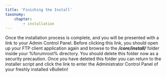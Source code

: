 ```yaml
---
title: 'Finishing the Install'
taxonomy:
    chapter:
        - installation
---
```


Once the installation process is complete, and you will be presented with a link to your Admin Control Panel. Before clicking this link, you should open up your FTP client application again and browse to the ___/core/install/___ folder inside your %forumroot% directory. You should delete this folder now as a security precaution. Once you have deleted this folder you can return to the installer script and click the link to enter the Administrator Control Panel of your freshly installed vBulletin!
